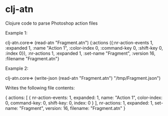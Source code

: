clj-atn
=======

Clojure code to parse Photoshop action files

Example 1:

clj-atn.core=> (read-atn "Fragment.atn")
{:actions ({:nr-action-events 1, :expanded 1, :name "Action 1", :color-index 0, :command-key 0, :shift-key 0, :index 0}), :nr-actions 1, :expanded 1, :set-name "Fragment", :version 16, :filename "Fragment.atn"}

Example 2:

clj-atn.core=> (write-json (read-atn "Fragment.atn") "/tmp/Fragment.json")

Writes the following file contents:

{
    actions: [
        {
            nr-action-events: 1,
            expanded: 1,
            name: "Action 1",
            color-index: 0,
            command-key: 0,
            shift-key: 0,
            index: 0
        }
    ],
    nr-actions: 1,
    expanded: 1,
    set-name: "Fragment",
    version: 16,
    filename: "Fragment.atn"
}